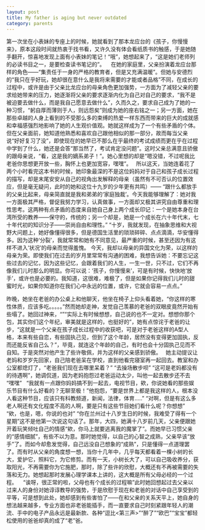 ```yaml
---
layout: post
title: My father is aging but never outdated
category: parents
---
```

第一次坐在小表妹的专座上的时候，她就看到了那本龙应台的《孩子，你慢慢来》，原本这段时间就热衷于找书看，又许久没有体会看纸质书的触感，于是她随手翻开，惊喜地发现上面有小表妹的笔记！“哦”，她想起来了，“这是她们老师列的必读书目之一，是要检查读书笔记的”。
 
 在她的家庭里，父亲扮演着龙应台那样的角色——“集责任于一身的严格的教育者，但是又充满温暖”。但她与安德烈的“我只在乎好玩，她却很在意什么是我将来需要的才能或者品格”不同，在成长的过程中，或许是由于父亲比龙应台的母亲角色更加强势，一方面为了减轻父亲的要求给她带来的压力，她逐渐将父亲的要求逐渐内化为自己对自己的要求，“我不是被迫要去做什么，而是我自己愿意去做什么”，久而久之，要求自己成为了她的一种习惯，“躬自厚而薄则于人，则远怨矣”则成为她的座右铭之一；另一方面，她在那些卓越的人身上看到的不受那么多的束缚的热爱一样东西而带来的巨大的成就感和幸福感强烈地影响了她的人生观价值观。她就这样成为了一个有些矛盾的个体。但在父亲面前，她知道他熟悉和喜欢自己跟他相似的那一部分，故而每当父亲说“好好复习了没”，即使现在的她早已不那么在乎最终的考试成绩而更在乎在过程中学到了什么，她还是会答“那当然了，考试肯定没问题”。这时父亲总满意且骄傲的跟母亲说，“看，这是我的嫡系弟子！”。她心里想的却是“嗯没错，不过呢我比老爸你思想更开放一些，胸怀上也更加宽容，嘿嘿”。
 
所以这天，当她连着花了两个小时看完这本书的时候，她印象最深的不是这位妈妈对于自己和孩子成长过程的描写，却是末尾安安从自己的视角出发解释的母亲（虽然有不可否认的位置效应，但是毫无疑问，此时的她和这位十九岁的少年更有共鸣）——
“跟什么都放手的父亲比起来，母亲简直就是我和弟弟的‘家庭独裁’。今天我能够理解了：她对我一方面极其严格，督促我努力学习，认真做事，一方面却又极其讲究自由尊重和理性思考。这两种有点矛盾的态度来自她自己身上两个成长印记：一个是她本身在台湾所受的教养——保守的，传统的；另一个却是，她是一个成长在六十年代末，七十年代初的知识分子——崇尚自由和理性。”
“十岁，我就发现，在抽象思维和大视野大问题上，她好像懂得很多，但是德国生活里的琐琐碎碎、点点滴滴，华安懂得多。因为这种‘分裂’，我就常常和她有不同意见，最严重的时候，甚至还因为有这样不进入‘状况’的母亲而觉得羞愧。
今天，我却以母亲的异国文化为荣，以这样的母亲为荣。即使我们在过去的岁月里常常有沟通的困难，我想告诉她：不要忘记这些过去的记忆，因为这些记忆，会跟着我们的人生，一生一世，只不过，它们不再像我们儿时那么的明显。你可以说：‘孩子，你慢慢来’，可是有时候，快快地‘放手’，或许也是必要的。我知道，这很难，难极了，但是如果你记得我们儿时的甜蜜时光，如果你知道你在我们心中永远的位置，或许，它就会容易一点点。”

昨晚，她坐在老爸的办公桌上和他聊天，他坐在椅子上仰头看着她，“你这样的寒性体质，应该多吃。。。。。”然而她却走神，发觉自己羡慕的老爸的双眼皮竟然开始有些塌了。她回过神来，“”“实际上有时候想想，自己说的也不一定对。想想你那个包，其实你们这个年纪，审美就是这样的，也挺好的”，她有点惊诧于老爸的让步，“这就是一个父亲在孩子成长过程中的收获吧，可是对于老爸这样的A型人格，本来有些自恋，有些固执己见，但到了这个年龄，居然没有变得更加固执，反而还能反省自己么？”，毕竟，就连这个年龄的自己，有时也会十分固执己见而不自知。于是突然对他产生了些许敬佩，并为这样的父亲感到骄傲。
 
她主动提议让老妈和岁岁先回家，自己陪老爸呆在学校，直到他看完寝室再一起回去。教室和办公室都熄灯了，“老爸我们现在去哪里呆着？”
“去操场散步呗”
“这可是老妈都没有的待遇啊”，她调侃道，因为老妈抱怨过老爸运动太少，叫他一起去散步还不去
“嘿嘿”
 
“我就有一点跟你妈妈搞不到一起去，电视节目，欸，你说她看的那些娱乐节目有什么好看的？无聊至极！”他抱怨，“要是世界上都是我这样的人，根本没人看这种节目，应该只有科教频道，新闻，法律，体育…..”
“对啊，但是有这么多老人啊还有文化程度不高的人啊，要是只有这些节目她们看什么呢？你想想”
“欸，也是，嗯，你说的也对”
“你在兰州过十八岁生日的时候，我难受了得有一个星期”这不是他第一次说这句话了。那年，大四，她满十八岁前几天，父亲便跟她开着玩笑倾吐自己的情感“欸，你马上就要逃离我的魔掌了”。而她早已习惯父亲的“感情细腻”，有些不以为意。那时她觉得，以自己的心智之成熟，父亲早该“放手”了。而如今却愈发觉得，自己远没自己想象的“成熟”，只是懂得一点道理罢了。而有时从父亲的角度想一想，当你十几年中，几乎每天都看着一棵小树的长大，爱护它，照料它，为它修剪。而有一天，小树长大了，可以自己吸收养分，获取阳光，不再需要你为它施肥，那时，除了些许的欣慰，大概还有不再被需要的失落和无力。她想起那时发展心理学课本上讲的，这大概是所有父母必经的一个过程。
   “诶呀，很正常的啦，父母也有个成长的过程嘛”此时她回想起过去父亲以过来人的身份对她谆谆教导的强势，于是欣慰于现在和老爸的对话中自己享受到的平等，可是想到此处，她却感到有些害怕了——在和父亲的关系天平上，她自身的想法越来越多，专业方面也非老爸能插手，而一直要求自己时刻紧跟年轻人的潮流、手中的电子产品永远是最新款、各种“逗比<第三声>”“醉了”“欧巴”“宝宝”都轻松使用的爸爸却真的成了“老”爸。
